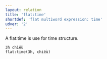 ```yaml
---
layout: relation
title: 'flat:time'
shortdef: 'flat multiword expression: time'
udver: '2'
---
```


A flat:time is use for time structure.

~~~ sdparse
3h chiều
flat:time(3h, chiều)
~~~

<!-- Interlanguage links updated Ne 5. května 2024, 18:21:16 CEST -->
